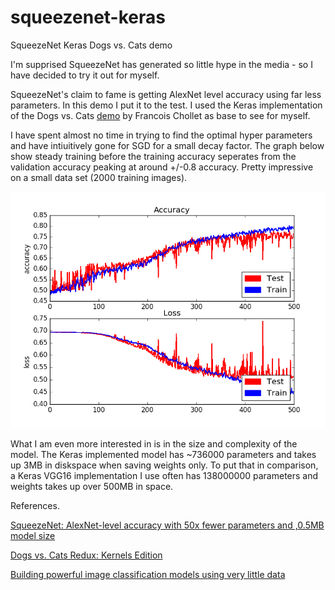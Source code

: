 # squeezenet-keras
SqueezeNet Keras Dogs vs. Cats demo

I'm supprised SqueezeNet has generated so little hype in the media - so I have decided to try it out for myself.

SqueezeNet's claim to fame is getting AlexNet level accuracy using far less parameters. In this demo I put it to the test. I used the Keras implementation of the Dogs vs. Cats 
[demo](https://www.kaggle.com/c/dogs-vs-cats-redux-kernels-editio) by Francois Chollet as base to see for myself.

I have spent almost no time in trying to find the optimal hyper parameters and have intiuitively gone for SGD for a small decay factor. The graph below show steady training before 
the training accuracy seperates from the validation accuracy peaking at around +/-0.8 accuracy. Pretty impressive on a small data set (2000 training images). 

![SqueezeNet Training](training_acc_loss.png)

What I am even more interested in is in the size and complexity of the model. 
The Keras implemented model has ~736000 parameters and takes up 3MB in diskspace when saving weights only. To put that in comparison, a Keras VGG16 implementation I use 
often has 138000000 parameters and weights takes up over 500MB in space. 




References.

[SqueezeNet: AlexNet-level accuracy with 50x fewer parameters and ,0.5MB model size](https://arxiv.org/abs/1602.07360)

[Dogs vs. Cats Redux: Kernels Edition](https://www.kaggle.com/c/dogs-vs-cats-redux-kernels-edition)

[Building powerful image classification models using very little data](https://blog.keras.io/building-powerful-image-classification-models-using-very-little-data.html)
